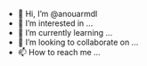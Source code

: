 - 👋 Hi, I’m @anouarmdl
- 👀 I’m interested in ...
- 🌱 I’m currently learning ...
- 💞️ I’m looking to collaborate on ...
- 📫 How to reach me ...

<!---
anouarmdl/anouarmdl is a ✨ special ✨ repository because its `README.md` (this file) appears on your GitHub profile.
You can click the Preview link to take a look at your changes.
--->
